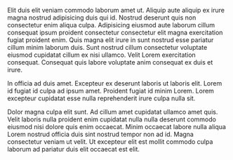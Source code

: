 Elit duis elit veniam commodo laborum amet ut. Aliquip aute aliquip ex irure magna nostrud adipisicing duis qui id. Nostrud deserunt quis non consectetur enim aliqua culpa. Adipisicing eiusmod aute laborum cillum consequat ipsum proident consectetur consectetur elit magna exercitation fugiat proident enim. Quis magna elit irure in sunt nostrud esse pariatur cillum minim laborum duis. Sunt nostrud cillum consectetur voluptate eiusmod cupidatat cillum ex nisi ullamco. Velit Lorem exercitation consequat. Consequat quis labore voluptate anim consequat ex duis et irure.

In officia ad duis amet. Excepteur ex deserunt laboris ut laboris elit. Lorem id fugiat id culpa ad ipsum amet. Proident fugiat id minim Lorem. Lorem excepteur cupidatat esse nulla reprehenderit irure culpa nulla sit.

Dolor magna culpa elit sunt. Ad cillum amet cupidatat ullamco amet quis. Velit laboris nulla proident enim cupidatat nulla nulla deserunt commodo eiusmod nisi dolore quis enim occaecat. Minim occaecat labore nulla aliqua Lorem nostrud officia duis sint nostrud tempor non ad id. Magna consectetur veniam ut velit. Ut excepteur elit est mollit commodo culpa laborum ad pariatur duis elit occaecat est elit.